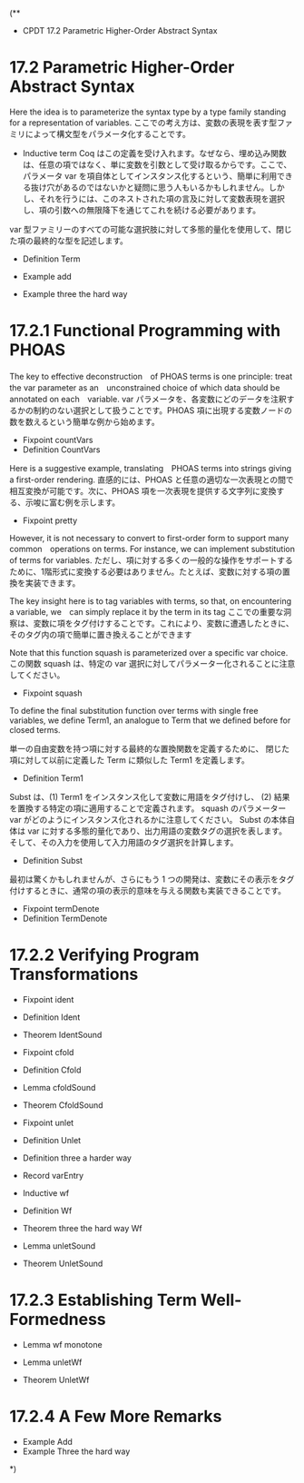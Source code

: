 (**
- CPDT
17.2 Parametric Higher-Order Abstract Syntax


# 17.2 Parametric Higher-Order Abstract Syntax

Here the idea is to parameterize the syntax type by a type family standing for a representation of variables.
ここでの考え方は、変数の表現を表す型ファミリによって構文型をパラメータ化することです。

- Inductive term
Coq はこの定義を受け入れます。なぜなら、埋め込み関数は、任意の項ではなく、単に変数を引数として受け取るからです。ここで、パラメータ var を項自体としてインスタンス化するという、簡単に利用できる抜け穴があるのではないかと疑問に思う人もいるかもしれません。しかし、それを行うには、このネストされた項の言及に対して変数表現を選択し、項の引数への無限降下を通じてこれを続ける必要があります。

var 型ファミリーのすべての可能な選択肢に対して多態的量化を使用して、閉じた項の最終的な型を記述します。

- Definition Term

- Example add
- Example three the hard way


# 17.2.1 Functional Programming with PHOAS

The key to effective deconstruction　of PHOAS terms is one principle: treat　the var parameter as an　unconstrained choice of which data should be annotated on each　variable.
var パラメータを、各変数にどのデータを注釈するかの制約のない選択として扱うことです。PHOAS 項に出現する変数ノードの数を数えるという簡単な例から始めます。

- Fixpoint countVars
- Definition CountVars


Here is a suggestive example, translating　PHOAS terms into strings giving a first-order rendering.
直感的には、PHOAS と任意の適切な一次表現との間で相互変換が可能です。次に、PHOAS 項を一次表現を提供する文字列に変換する、示唆に富む例を示します。

- Fixpoint pretty


However, it is not necessary to convert to first-order form to support many common　operations on terms. For instance, we can implement substitution of terms for variables.
ただし、項に対する多くの一般的な操作をサポートするために、1階形式に変換する必要はありません。たとえば、変数に対する項の置換を実装できます。

The key insight here is to tag variables with terms, so that, on encountering a variable, we　can simply replace it by the term in its tag
ここでの重要な洞察は、変数に項をタグ付けすることです。これにより、変数に遭遇したときに、そのタグ内の項で簡単に置き換えることができます

Note that this function squash is parameterized over a specific var choice.
この関数 squash は、特定の var 選択に対してパラメーター化されることに注意してください。

- Fixpoint squash

To define the final substitution function over terms with single free variables, we define Term1, an analogue to Term that we defined before for closed terms.

単一の自由変数を持つ項に対する最終的な置換関数を定義するために、
閉じた項に対して以前に定義した Term に類似した Term1 を定義します。

- Definition Term1

Subst は、(1) Term1 をインスタンス化して変数に用語をタグ付けし、
(2) 結果を置換する特定の項に適用することで定義されます。
squash のパラメーター var がどのようにインスタンス化されるかに注意してください。
Subst の本体自体は var に対する多態的量化であり、出力用語の変数タグの選択を表します。
そして、その入力を使用して入力用語のタグ選択を計算します。

- Definition Subst

最初は驚くかもしれませんが、さらにもう 1 つの開発は、変数にその表示をタグ付けするときに、通常の項の表示的意味を与える関数も実装できることです。

- Fixpoint termDenote
- Definition TermDenote


# 17.2.2 Verifying Program Transformations

- Fixpoint ident
- Definition Ident
- Theorem IdentSound

- Fixpoint cfold
- Definition Cfold
- Lemma cfoldSound
- Theorem CfoldSound

- Fixpoint unlet
- Definition Unlet
- Definition three a harder way

- Record varEntry

- Inductive wf
- Definition Wf
- Theorem three the hard way Wf

- Lemma unletSound
- Theorem UnletSound

# 17.2.3 Establishing Term Well-Formedness

- Lemma wf monotone

- Lemma unletWf
- Theorem UnletWf


# 17.2.4 A Few More Remarks

- Example Add
- Example Three the hard way

 *)

